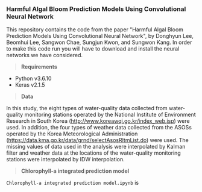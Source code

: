 ### Harmful Algal Bloom Prediction Models Using Convolutional Neural Network

This repository contains the code from the paper "Harmful Algal Bloom Prediction Models Using Convolutional Neural Network", by Donghyun Lee, Beomhui Lee, Sangwon Chae, Sungjun Kwon,  and Sungwon Kang.
In order to make this code run you will have to download and install the neural networks we have considered.

> **Requirements**

* Python v3.6.10
* Keras v2.1.5

> **Data**

In this study, the eight types of water-quality data collected from water-quality monitoring stations operated by the National Institute of Environment Research in South Korea (http://www.koreawqi.go.kr/index_web.jsp) were used. In addition, the four types of weather data collected from the ASOSs operated by the Korea Meteorological Administration (https://data.kma.go.kr/data/grnd/selectAsosRltmList.do) were used. The missing values of data used in the analysis were interpolated by Kalman filter and weather data at the locations of the water-quality monitoring stations were interpolated by IDW interpolation.

> **Chlorophyll-a integrated prediction model**

`Chlorophyll-a integrated prediction model.ipynb` is


